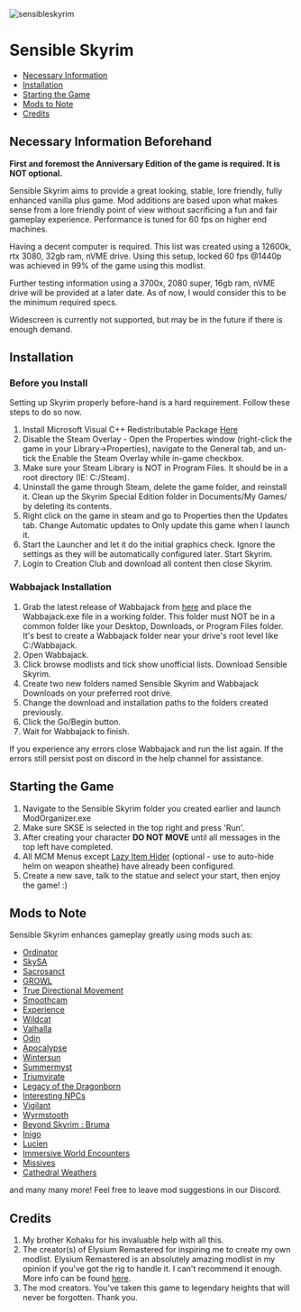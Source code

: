![sensibleskyrim](https://user-images.githubusercontent.com/91299020/192007435-2b9de1bc-62b3-4624-9ba4-030cfc3864b0.png)

# Sensible Skyrim

- [Necessary Information](https://github.com/Bredant/Sensible-Skyrim/blob/main/README.md#necessary-information-beforehand)
- [Installation](https://github.com/Bredant/Sensible-Skyrim/blob/main/README.md#installation)
- [Starting the Game](https://github.com/Bredant/Sensible-Skyrim/blob/main/README.md#starting-the-game)
- [Mods to Note](https://github.com/Bredant/Sensible-Skyrim/blob/main/README.md#mods-to-note)
- [Credits](https://github.com/Bredant/Sensible-Skyrim/blob/main/README.md#credits)

## Necessary Information Beforehand

**First and foremost the Anniversary Edition of the game is required. It is NOT optional.** 

  Sensible Skyrim aims to provide a great looking, stable, lore friendly, fully enhanced vanilla plus game. Mod additions are based upon what makes sense from a lore friendly point of view without sacrificing a fun and fair gameplay experience. Performance is tuned for 60 fps on higher end machines.

  Having a decent computer is required. This list was created using a 12600k, rtx 3080, 32gb ram, nVME drive. Using this setup, locked 60 fps @1440p was achieved in 99% of the game using this modlist. 

  Further testing information using a 3700x, 2080 super, 16gb ram, nVME drive will be provided at a later date. As of now, I would consider this to be the minimum required specs. 
  
  Widescreen is currently not supported, but may be in the future if there is enough demand.
  
  ## Installation
  ### Before you Install
  Setting up Skyrim properly before-hand is a hard requirement. Follow these steps to do so now.
  1. Install Microsoft Visual C++ Redistributable Package [Here](https://aka.ms/vs/16/release/vc_redist.x64.exe)
  2. Disable the Steam Overlay - Open the Properties window (right-click the game in your Library->Properties), navigate to the General tab, and un-tick the Enable the Steam Overlay while in-game checkbox.
  3. Make sure your Steam Library is NOT in Program Files. It should be in a root directory (IE: C:/Steam).
  4. Uninstall the game through Steam, delete the game folder, and reinstall it. Clean up the Skyrim Special Edition folder in Documents/My Games/ by deleting its contents.
  5. Right click on the game in steam and go to Properties then the Updates tab. Change Automatic updates to Only update this game when I launch it. 
  6. Start the Launcher and let it do the initial graphics check. Ignore the settings as they will be automatically configured later. Start Skyrim.
  7. Login to Creation Club and download all content then close Skyrim.

### Wabbajack Installation
1. Grab the latest release of Wabbajack from [here](https://github.com/wabbajack-tools/wabbajack/releases) and place the Wabbajack.exe file in a working folder. This folder must NOT be in a common folder like your Desktop, Downloads, or Program Files folder. It's best to create a Wabbajack folder near your drive's root level like C:/Wabbajack.
2. Open Wabbajack.
3. Click browse modlists and tick show unofficial lists. Download Sensible Skyrim.
4. Create two new folders named Sensible Skyrim and Wabbajack Downloads on your preferred root drive.
5. Change the download and installation paths to the folders created previously. 
6. Click the Go/Begin button.
7. Wait for Wabbajack to finish.

If you experience any errors close Wabbajack and run the list again. If the errors still persist post on discord in the help channel for assistance. 

## Starting the Game

1. Navigate to the Sensible Skyrim folder you created earlier and launch ModOrganizer.exe
2. Make sure SKSE is selected in the top right and press 'Run'.
3. After creating your character **DO NOT MOVE** until all messages in the top left have completed.
4. All MCM Menus except [Lazy Item Hider](https://www.nexusmods.com/skyrimspecialedition/mods/16405?tab=description) (optional - use to auto-hide helm on weapon sheathe) have already been configured.
5. Create a new save, talk to the statue and select your start, then enjoy the game! :)

## Mods to Note

Sensible Skyrim enhances gameplay greatly using mods such as:

- [Ordinator](https://www.nexusmods.com/skyrimspecialedition/mods/1137)
- [SkySA](https://www.nexusmods.com/skyrimspecialedition/mods/31390)
- [Sacrosanct](https://www.nexusmods.com/skyrimspecialedition/mods/3928)
- [GROWL](https://www.nexusmods.com/skyrimspecialedition/mods/31245)
- [True Directional Movement](https://www.nexusmods.com/skyrimspecialedition/mods/51614)
- [Smoothcam](https://www.nexusmods.com/skyrimspecialedition/mods/41252)
- [Experience](https://www.nexusmods.com/skyrimspecialedition/mods/17751)
- [Wildcat](https://www.nexusmods.com/skyrimspecialedition/mods/1368)
- [Valhalla](https://www.nexusmods.com/skyrimspecialedition/mods/64741)
- [Odin](https://www.nexusmods.com/skyrimspecialedition/mods/46000)
- [Apocalypse](https://www.nexusmods.com/skyrimspecialedition/mods/1090)
- [Wintersun](https://www.nexusmods.com/skyrimspecialedition/mods/22506)
- [Summermyst](https://www.nexusmods.com/skyrimspecialedition/mods/6285)
- [Triumvirate](https://www.nexusmods.com/skyrimspecialedition/mods/39170)
- [Legacy of the Dragonborn](https://www.nexusmods.com/skyrimspecialedition/mods/11802)
- [Interesting NPCs](https://www.nexusmods.com/skyrimspecialedition/mods/29194)
- [Vigilant](https://www.nexusmods.com/skyrimspecialedition/mods/11849)
- [Wyrmstooth](https://www.nexusmods.com/skyrimspecialedition/mods/45565)
- [Beyond Skyrim : Bruma](https://www.nexusmods.com/skyrimspecialedition/mods/10917)
- [Inigo](https://www.nexusmods.com/skyrimspecialedition/mods/1461)
- [Lucien](https://www.nexusmods.com/skyrimspecialedition/mods/20035)
- [Immersive World Encounters](https://www.nexusmods.com/skyrimspecialedition/mods/18330)
- [Missives](https://www.nexusmods.com/skyrimspecialedition/mods/17576)
- [Cathedral Weathers](https://www.nexusmods.com/skyrimspecialedition/mods/24791)

and many many more! Feel free to leave mod suggestions in our Discord.

## Credits
1. My brother Kohaku for his invaluable help with all this. 
2. The creator(s) of Elysium Remastered for inspiring me to create my own modlist. Elysium Remastered is an absolutely amazing modlist in my opinion if you've got the rig to handle it. I can't recommend it enough. More info can be found [here](https://github.com/TitansBane/Elysium-Remastered).
3. The mod creators. You've taken this game to legendary heights that will never be forgotten. Thank you. 
